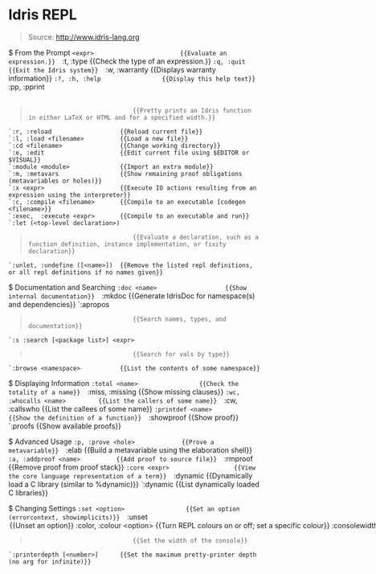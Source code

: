 # Idris REPL

> Source: http://www.idris-lang.org

$ From the Prompt
    `<expr>                        {{Evaluate an expression.}} 
    `:t, :type                     {{Check the type of an expression.}} 
    `:q, :quit                     {{Exit the Idris system}} 
    `:w,  :warranty                {{Displays warranty information}} 
    `:?, :h, :help                 {{Display this help text}} 
    `:pp, :pprint <option> <number> <name>
>                                  {{Pretty prints an Idris function in either LaTeX or HTML and for a specified width.}} 
    `:r, :reload                   {{Reload current file}} 
    `:l, :load <filename>          {{Load a new file}} 
    `:cd <filename>                {{Change working directory}} 
    `:e, :edit                     {{Edit current file using $EDITOR or $VISUAL}} 
    `:module <module>              {{Import an extra module}} 
    `:m, :metavars                 {{Show remaining proof obligations (metavariables or holes)}} 
    `:x <expr>                     {{Execute IO actions resulting from an expression using the interpreter}} 
    `:c, :compile <filename>       {{Compile to an executable [codegen <filename>}} 
    `:exec,  :execute <expr>       {{Compile to an executable and run}} 
    `:let (<top-level declaration>)
>                                  {{Evaluate a declaration, such as a function definition, instance implementation, or fixity declaration}} 
    `:unlet, :undefine ([<name>])  {{Remove the listed repl definitions, or all repl definitions if no names given}} 

$ Documentation and Searching
    `:doc <name>                   {{Show internal documentation}} 
    `:mkdoc <namespace>            {{Generate IdrisDoc for namespace(s) and dependencies}} 
    `:apropos <package list> <name>
>                                  {{Search names, types, and documentation}} 
    `:s :search [<package list>] <expr>
>                                  {{Search for vals by type}} 
    `:browse <namespace>           {{List the contents of some namespace}} 

$ Displaying Information
    `:total <name>                 {{Check the totality of a name}} 
    `:miss, :missing <name>        {{Show missing clauses}} 
    `:wc, :whocalls <name>         {{List the callers of some name}} 
    `:cw, :callswho <name>         {{List the callees of some name}} 
    `:printdef <name>              {{Show the definition of a function}} 
    `:showproof <name>             {{Show proof}} 
    `:proofs                       {{Show available proofs}} 

$ Advanced Usage
    `:p, :prove <hole>             {{Prove a metavariable}} 
    `:elab <hole>                  {{Build a metavariable using the elaboration shell}} 
    `:a, :addproof <name>          {{Add proof to source file}} 
    `:rmproof <name>               {{Remove proof from proof stack}} 
    `:core <expr>                  {{View the core language representation of a term}} 
    `:dynamic <filename>           {{Dynamically load a C library (similar to %dynamic)}} 
    `:dynamic                      {{List dynamically loaded C libraries}} 

$ Changing Settings
    `:set <option>                 {{Set an option (errorcontext, showimplicits)}} 
    `:unset <option>               {{Unset an option}} 
    `:color, :colour <option>      {{Turn REPL colours on or off; set a specific colour}} 
    `:consolewidth (auto|infinite|number)
>                                  {{Set the width of the console}} 
    `:printerdepth [<number>]      {{Set the maximum pretty-printer depth (no arg for infinite)}} 

